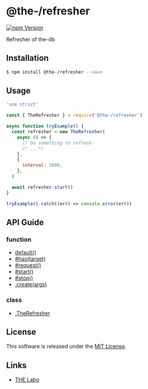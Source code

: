 @the-/refresher
==========

<!---
This file is generated by the-tmpl. Do not update manually.
--->

<!-- Badge Start -->
<a name="badges"></a>

[![npm Version][bd_npm_shield_url]][bd_npm_url]

[bd_repo_url]: https://github.com/the-labo/the
[bd_travis_url]: http://travis-ci.org/the-labo/the
[bd_travis_shield_url]: http://img.shields.io/travis/the-labo/the.svg?style=flat
[bd_travis_com_url]: http://travis-ci.com/the-labo/the
[bd_travis_com_shield_url]: https://api.travis-ci.com/the-labo/the.svg?token=
[bd_license_url]: https://github.com/the-labo/the/blob/master/LICENSE
[bd_npm_url]: http://www.npmjs.org/package/@the-/refresher
[bd_npm_shield_url]: http://img.shields.io/npm/v/@the-/refresher.svg?style=flat
[bd_standard_url]: http://standardjs.com/
[bd_standard_shield_url]: https://img.shields.io/badge/code%20style-standard-brightgreen.svg

<!-- Badge End -->


<!-- Description Start -->
<a name="description"></a>

Refresher of the-db

<!-- Description End -->


<!-- Overview Start -->
<a name="overview"></a>




<!-- Overview End -->


<!-- Sections Start -->
<a name="sections"></a>

<!-- Section from "doc/readme/01.Installation.md.hbs" Start -->

<a name="section-doc-readme-01-installation-md"></a>

Installation
-----

```bash
$ npm install @the-/refresher --save
```


<!-- Section from "doc/readme/01.Installation.md.hbs" End -->

<!-- Section from "doc/readme/02.Usage.md.hbs" Start -->

<a name="section-doc-readme-02-usage-md"></a>

Usage
---------

```javascript
'use strict'

const { TheRefresher } = require('@the-/refresher')

async function tryExample() {
  const refresher = new TheRefresher(
    async () => {
      // Do something to refresh
      /* .. */
    },
    {
      interval: 3000,
    },
  )

  await refresher.start()
}

tryExample().catch((err) => console.error(err))

```


<!-- Section from "doc/readme/02.Usage.md.hbs" End -->


<!-- Sections Start -->

<a name="api"></a>

## API Guide

### function
- [default()](./doc/api/api.md#default)
- [#has(target)](./doc/api/api.md#module_@the-/refresher.TheRefresher#has)
- [#request()](./doc/api/api.md#module_@the-/refresher.TheRefresher#request)
- [#start()](./doc/api/api.md#module_@the-/refresher.TheRefresher#start)
- [#stop()](./doc/api/api.md#module_@the-/refresher.TheRefresher#stop)
- [.create(args)](./doc/api/api.md#module_@the-/refresher.create)
### class
- [.TheRefresher](./doc/api/api.md#module_@the-/refresher.TheRefresher)

<!-- LICENSE Start -->
<a name="license"></a>

License
-------
This software is released under the [MIT License](https://github.com/the-labo/the/blob/master/LICENSE).

<!-- LICENSE End -->


<!-- Links Start -->
<a name="links"></a>

Links
------

+ [THE Labo][the_labo_url]

[the_labo_url]: https://github.com/the-labo

<!-- Links End -->
